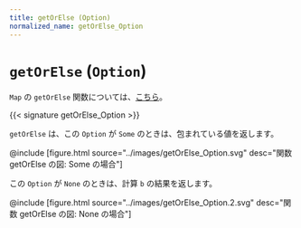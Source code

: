 ```yaml
---
title: getOrElse (Option)
normalized_name: getOrElse_Option
---
```


# `getOrElse` (`Option`)

`Map` の `getOrElse` 関数については、[こちら](./getOrElse_Map)。

{{< signature getOrElse_Option >}}

`getOrElse` は、この `Option` が `Some` のときは、包まれている値を返します。

@include [figure.html source="../images/getOrElse_Option.svg" desc="関数 getOrElse の図: Some の場合"]

この `Option` が `None` のときは、計算 `b` の結果を返します。

@include [figure.html source="../images/getOrElse_Option.2.svg" desc="関数 getOrElse の図: None の場合"]

